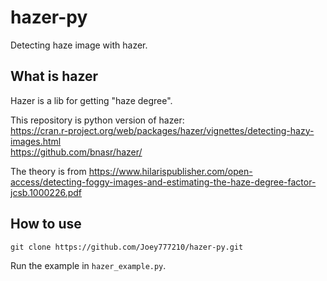 # hazer-py
Detecting haze image with hazer.

## What is hazer
Hazer is a lib for getting "haze degree".  

This repository is python version of hazer:   
https://cran.r-project.org/web/packages/hazer/vignettes/detecting-hazy-images.html  
https://github.com/bnasr/hazer/  

The theory is from https://www.hilarispublisher.com/open-access/detecting-foggy-images-and-estimating-the-haze-degree-factor-jcsb.1000226.pdf  

## How to use
```
git clone https://github.com/Joey777210/hazer-py.git
```

Run the example in `hazer_example.py`.
